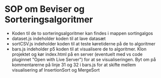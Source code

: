 # SOP om Beviser og Sorteringsalgoritmer
- Koden til de to sorteringsalgoritmer kan findes i mappen sortingalgos
- dataset.js indeholder koden til at lave datasæt
- sortCSV.js indeholder koden til at teste køretiderne på de to algoritmer
- bars.js indeholder p5 koden til at visualisere de to algoritmer. Klon projektet og kør index.html på en server (eventuelt med vs code pluginnet "Open with Live Server") for at se visualiseringen. Byt om på kommentarerne på linje 31 og 32 i bars.js for at skifte mellem visualisering af InsertionSort og MergeSort